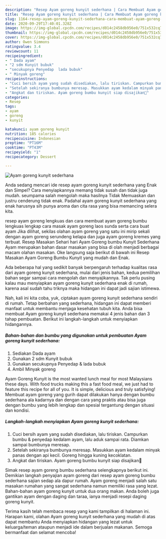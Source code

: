 ```yaml
---
description: "Resep Ayam goreng kunyit sederhana | Cara Membuat Ayam goreng kunyit sederhana Yang Bisa Manjain Lidah"
title: "Resep Ayam goreng kunyit sederhana | Cara Membuat Ayam goreng kunyit sederhana Yang Bisa Manjain Lidah"
slug: 1164-resep-ayam-goreng-kunyit-sederhana-cara-membuat-ayam-goreng-kunyit-sederhana-yang-bisa-manjain-lidah
date: 2020-09-29T17:40:01.328Z
image: https://img-global.cpcdn.com/recipes/d014c2458db956e0/751x532cq70/ayam-goreng-kunyit-sederhana-foto-resep-utama.jpg
thumbnail: https://img-global.cpcdn.com/recipes/d014c2458db956e0/751x532cq70/ayam-goreng-kunyit-sederhana-foto-resep-utama.jpg
cover: https://img-global.cpcdn.com/recipes/d014c2458db956e0/751x532cq70/ayam-goreng-kunyit-sederhana-foto-resep-utama.jpg
author: Owen Simmons
ratingvalue: 3.4
reviewcount: 11
recipeingredient:
- " Dada ayam"
- "2 sdm Kunyit bubuk"
- "secukupnya Penyedap  lada bubuk"
- " Minyak goreng"
recipeinstructions:
- "Cuci bersih ayam yang sudah disediakan, lalu tiriskan. Campurkan bumbu &amp; penyedap kedalam ayam, lalu aduk sampai rata. Diamkan sampai bumbunya meresap."
- "Setelah sekiranya bumbunya meresap. Masukkan ayam kedalam minyak panas dengan api kecil. Goreng hingga kuning kecoklatan."
- "Angkat dan tiriskan. Ayam goreng bumbu kunyit siap disajikan🍴"
categories:
- Resep
tags:
- ayam
- goreng
- kunyit

katakunci: ayam goreng kunyit 
nutrition: 185 calories
recipecuisine: Indonesian
preptime: "PT16M"
cooktime: "PT43M"
recipeyield: "1"
recipecategory: Dessert

---
```



![Ayam goreng kunyit sederhana](https://img-global.cpcdn.com/recipes/d014c2458db956e0/751x532cq70/ayam-goreng-kunyit-sederhana-foto-resep-utama.jpg)

Anda sedang mencari ide resep ayam goreng kunyit sederhana yang Enak dan Simpel? Cara menyiapkannya memang tidak susah dan tidak juga mudah. seumpama salah mengolah maka hasilnya Tidak Memuaskan dan justru cenderung tidak enak. Padahal ayam goreng kunyit sederhana yang enak harusnya sih punya aroma dan cita rasa yang bisa memancing selera kita.

resep ayam goreng lengkuas dan cara membuat ayam goreng bumbu lengkuas lengkap cara masak ayam goreng laos sunda serta cara buat ayam Jika dilihat, sekilas olahan ayam goreng yang satu ini mirip sekali dengan ayam goreng serundeng kelapa dan juga ayam goreng kremes yang terbuat. Resep Masakan Sehari hari Ayam Goreng bumbu Kunyit Sederhana Ayam merupakan bahan dasar masakan yang bisa di olah menjadi berbagai macam olahan masakan. Oke langsung saja berikut di bawah ini Resep Masakan Ayam Goreng Bumbu Kunyit yang mudah dan Enak.

Ada beberapa hal yang sedikit banyak berpengaruh terhadap kualitas rasa dari ayam goreng kunyit sederhana, mulai dari jenis bahan, kedua pemilihan bahan segar sampai cara mengolah dan menyajikannya. Tak perlu pusing kalau mau menyiapkan ayam goreng kunyit sederhana enak di rumah, karena asal sudah tahu triknya maka hidangan ini dapat jadi sajian istimewa.


Nah, kali ini kita coba, yuk, ciptakan ayam goreng kunyit sederhana sendiri di rumah. Tetap berbahan yang sederhana, hidangan ini dapat memberi manfaat untuk membantu menjaga kesehatan tubuh kita. Anda bisa membuat Ayam goreng kunyit sederhana memakai 4 jenis bahan dan 3 tahap pembuatan. Berikut ini langkah-langkah untuk menyiapkan hidangannya.

<!--inarticleads1-->

##### Bahan-bahan dan bumbu yang digunakan untuk pembuatan Ayam goreng kunyit sederhana:

1. Sediakan  Dada ayam
1. Gunakan 2 sdm Kunyit bubuk
1. Gunakan secukupnya Penyedap &amp; lada bubuk
1. Ambil  Minyak goreng


Ayam Goreng Kunyit is the most wanted lunch meal for most Malaysians these days. With food trucks making this a fast food meal, we just had to feature this recipe for all of you. It is simple, delicious and truly satisfying! Membuat ayam goreng yang gurih dapat dilakukan hanya dengan bumbu sederhana ala kadarnya dan dengan cara yang praktis atau bisa juga dengan bumbu yang lebih lengkap dan spesial tergantung dengan situasi dan kondisi. 

<!--inarticleads2-->

##### Langkah-langkah menyiapkan Ayam goreng kunyit sederhana:

1. Cuci bersih ayam yang sudah disediakan, lalu tiriskan. Campurkan bumbu &amp; penyedap kedalam ayam, lalu aduk sampai rata. Diamkan sampai bumbunya meresap.
1. Setelah sekiranya bumbunya meresap. Masukkan ayam kedalam minyak panas dengan api kecil. Goreng hingga kuning kecoklatan.
1. Angkat dan tiriskan. Ayam goreng bumbu kunyit siap disajikan🍴


Simak resep ayam goreng bumbu sederhana selengkapnya berikut ini. Demikian langkah penyajian ayam goreng dari resep ayam goreng bumbu sederhana sajian sedap ala dapur rumah. Ayam goreng menjadi salah satu masakan rumahan yang sangat sederhana namun memiliki rasa yang lezat. Bahan-bahan ayam goreng kunyit untuk dua orang makan. Anda boleh juga gantikan ayam dengan daging dan taraa, ianya menjadi resepi daging goreng kunyit. 

Terima kasih telah membaca resep yang kami tampilkan di halaman ini. Harapan kami, olahan Ayam goreng kunyit sederhana yang mudah di atas dapat membantu Anda menyiapkan hidangan yang lezat untuk keluarga/teman ataupun menjadi ide dalam berjualan makanan. Semoga bermanfaat dan selamat mencoba!
